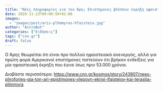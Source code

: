 ```yaml
---
title: "Νέες πληροφορίες για τον Άρη; Επιστήμονες βλέπουν έκρηξη ηφαιστείου και τεράστια πλημμύρα"
date: 2020-11-23T09:09:59+01:00
images:
  - "images/post/aris-plhmmyres-hfaisteio.jpg"
author: "AstroBot"
categories: ["Ειδήσεις"]
tags: ["cnn.gr"]
draft: false
---
```


Ο Άρης θεωρείται ότι είναι προ πολλού ηφαιστειακά ανενεργός, αλλά για πρώτη φορά Αμερικανοί επιστήμονες πιστεύουν ότι βρήκαν ενδείξεις για μία ηφαιστειακή έκρηξη που έγινε ίσως πριν 53.000 χρόνια. 

Διαβάστε περισσότερα: https://www.cnn.gr/kosmos/story/243907/nees-plirofories-gia-ton-ari-epistimones-vlepoyn-ekrixi-ifaisteioy-kai-terastia-plimmyra
